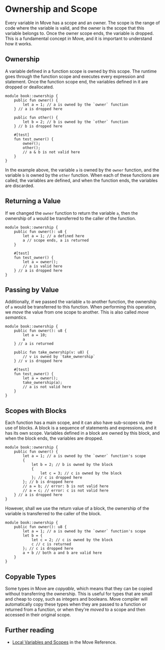 # Ownership and Scope

Every variable in Move has a scope and an owner. The scope is the range of code where the variable
is valid, and the owner is the scope that this variable belongs to. Once the owner scope ends, the
variable is dropped. This is a fundamental concept in Move, and it is important to understand how it
works.

<!--

- Borrow Checker
- Mention Rust's borrow checker
- Borrowing / References intro

-->

## Ownership

A variable defined in a function scope is owned by this scope. The runtime goes through the function
scope and executes every expression and statement. Once the function scope end, the variables
defined in it are dropped or deallocated.

```move
module book::ownership {
    public fun owner() {
        let a = 1; // a is owned by the `owner` function
    } // a is dropped here

    public fun other() {
        let b = 2; // b is owned by the `other` function
    } // b is dropped here

    #[test]
    fun test_owner() {
        owner();
        other();
        // a & b is not valid here
    }
}
```

In the example above, the variable `a` is owned by the `owner` function, and the variable `b` is
owned by the `other` function. When each of these functions are called, the variables are defined,
and when the function ends, the variables are discarded.

## Returning a Value

If we changed the `owner` function to return the variable `a`, then the ownership of `a` would be
transferred to the caller of the function.

```move
module book::ownership {
    public fun owner(): u8 {
        let a = 1; // a defined here
        a // scope ends, a is returned
    }

    #[test]
    fun test_owner() {
        let a = owner();
        // a is valid here
    } // a is dropped here
}
```

## Passing by Value

Additionally, if we passed the variable `a` to another function, the ownership of `a` would be
transferred to this function. When performing this operation, we _move_ the value from one scope to
another. This is also called _move semantics_.

```move
module book::ownership {
    public fun owner(): u8 {
        let a = 10;
        a
    } // a is returned

    public fun take_ownership(v: u8) {
        // v is owned by `take_ownership`
    } // v is dropped here

    #[test]
    fun test_owner() {
        let a = owner();
        take_ownership(a);
        // a is not valid here
    }
}
```

## Scopes with Blocks

Each function has a main scope, and it can also have sub-scopes via the use of blocks. A block is a
sequence of statements and expressions, and it has its own scope. Variables defined in a block are
owned by this block, and when the block ends, the variables are dropped.

```move
module book::ownership {
    public fun owner() {
        let a = 1; // a is owned by the `owner` function's scope
        {
            let b = 2; // b is owned by the block
            {
                let c = 3; // c is owned by the block
            }; // c is dropped here
        }; // b is dropped here
        // a = b; // error: b is not valid here
        // a = c; // error: c is not valid here
    } // a is dropped here
}
```

However, shall we use the return value of a block, the ownership of the variable is transferred to
the caller of the block.

```move
module book::ownership {
    public fun owner(): u8 {
        let a = 1; // a is owned by the `owner` function's scope
        let b = {
            let c = 2; // c is owned by the block
            c // c is returned
        }; // c is dropped here
        a + b // both a and b are valid here
    }
}
```

## Copyable Types

Some types in Move are _copyable_, which means that they can be copied without transferring the
ownership. This is useful for types that are small and cheap to copy, such as integers and booleans.
Move compiler will automatically copy these types when they are passed to a function or returned
from a function, or when they're _moved_ to a scope and then accessed in their original scope.

## Further reading

- [Local Variables and Scopes](/reference/variables.html) in the Move Reference.
